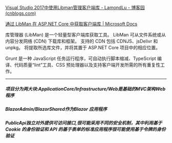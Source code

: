 ﻿[Visual Studio 2017中使用Libman管理客户端库 - LamondLu - 博客园 (cnblogs.com)](https://www.cnblogs.com/lwqlun/p/9850261.html)

[通过 LibMan 在 ASP.NET Core 中获取客户端库 | Microsoft Docs](https://docs.microsoft.com/zh-cn/aspnet/core/client-side/libman/?view=aspnetcore-5.0)

库管理器 (LibMan) 是一个轻量型客户端库获取工具。 LibMan 可从文件系统或从内容分发网络 (CDN) 下载库和框架。 支持的 CDN 包括 CDNJS、jsDelivr 和 unpkg。 将提取所选库文件，并将其置于 ASP.NET Core 项目中的相应位置。



Grunt 是一种 JavaScript 任务运行程序，可自动执行脚本缩减、TypeScript 编译、代码质量“lint”工具、CSS 预处理器以及支持客户端开发所需的所有重复性工作。 

---------------

##### 项目分为两大块:ApplicationCore/Infrastructure/Web是基础的MVC架构Web程序

##### BlazorAdmin/BlazorShared作为Blazor 应用程序

##### PublicApi独立对外提供可访问接口,很可能采用不同的安全机制，其中利用基于 Cookie 的身份验证和 API 的基于表单的标准应用程序很可能使用基于令牌的身份验证

